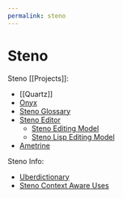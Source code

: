 ```yaml
---
permalink: steno
---
```

# Steno

Steno [[Projects]]:

- [[Quartz]]
- [Onyx](onyx.md)
- [Steno Glossary](steno-glossary.md)
- [Steno Editor](steno-editor.md)
  - [Steno Editing Model](steno-editing-model.md)
  - [Steno Lisp Editing Model](steno-lisp-editing-model.md)
- [Ametrine](ametrine.md)

Steno Info:

- [Uberdictionary](uberdictionary.md)
- [Steno Context Aware Uses](steno-context-aware-uses.md)
